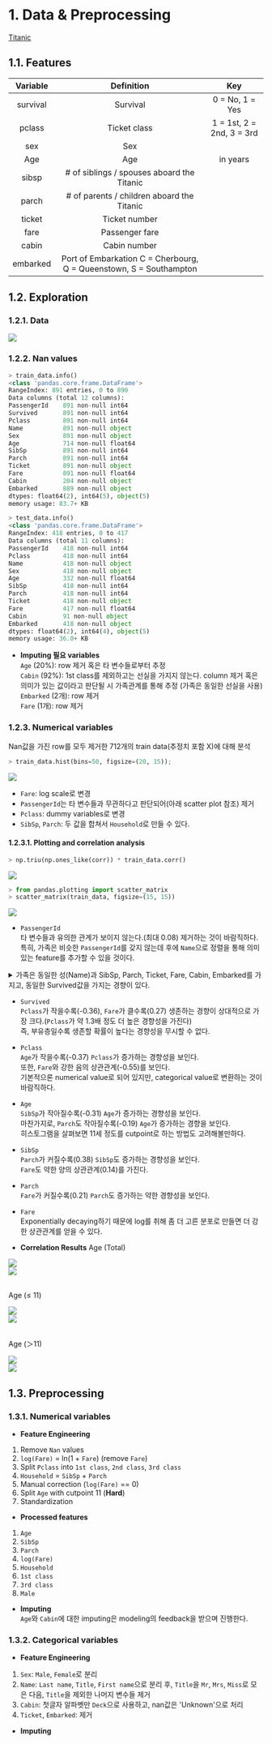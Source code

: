 # 1. Data & Preprocessing
[Titanic](https://www.kaggle.com/c/titanic/data)

## 1.1. Features
| Variable	| Definition |	Key |
| :---: | :---: | :---: |
| survival	|Survival	|0 = No, 1 = Yes|
|pclass	|Ticket class|	1 = 1st, 2 = 2nd, 3 = 3rd|
|sex	|Sex	| |
|Age	|Age| in years|
|sibsp|	# of siblings / spouses aboard the Titanic|	|
|parch|	# of parents / children aboard the Titanic	||
|ticket|	Ticket number	||
|fare	|Passenger fare	||
|cabin|	Cabin number	||
|embarked|	Port of Embarkation	C = Cherbourg, Q = Queenstown, S = Southampton||

## 1.2. Exploration
### 1.2.1. Data
![](images/2.jpg)

### 1.2.2. Nan values

```py
> train_data.info()
<class 'pandas.core.frame.DataFrame'>
RangeIndex: 891 entries, 0 to 890
Data columns (total 12 columns):
PassengerId    891 non-null int64
Survived       891 non-null int64
Pclass         891 non-null int64
Name           891 non-null object
Sex            891 non-null object
Age            714 non-null float64
SibSp          891 non-null int64
Parch          891 non-null int64
Ticket         891 non-null object
Fare           891 non-null float64
Cabin          204 non-null object
Embarked       889 non-null object
dtypes: float64(2), int64(5), object(5)
memory usage: 83.7+ KB

> test_data.info()
<class 'pandas.core.frame.DataFrame'>
RangeIndex: 418 entries, 0 to 417
Data columns (total 11 columns):
PassengerId    418 non-null int64
Pclass         418 non-null int64
Name           418 non-null object
Sex            418 non-null object
Age            332 non-null float64
SibSp          418 non-null int64
Parch          418 non-null int64
Ticket         418 non-null object
Fare           417 non-null float64
Cabin          91 non-null object
Embarked       418 non-null object
dtypes: float64(2), int64(4), object(5)
memory usage: 36.0+ KB
```

- **Imputing 필요 variables** <br>
`Age` (20%): row 제거 혹은 타 변수들로부터 추정 <br>
`Cabin` (92%): 1st class를 제외하고는 선실을 가지지 않는다. column 제거 혹은 의미가 있는 값이라고 판단될 시 가족관계를 통해 추정 (가족은 동일한 선실을 사용) <br>
`Embarked` (2개): row 제거 <br>
`Fare` (1개): row 제거

### 1.2.3. Numerical variables
Nan값을 가진 row를 모두 제거한 712개의 train data(추정치 포함 X)에 대해 분석 <br>

```py
> train_data.hist(bins=50, figsize=(20, 15));
```
![](images/1.png)
- `Fare`: log scale로 변경
- `PassengerId`는 타 변수들과 무관하다고 판단되어(아래 scatter plot 참조) 제거
- `Pclass`: dummy variables로 변경
- `SibSp`, `Parch`: 두 값을 합쳐서 `Household`로 만들 수 있다.

#### 1.2.3.1. Plotting and correlation analysis
```py
> np.triu(np.ones_like(corr)) * train_data.corr()
```
![](images/3.jpg)

```py
> from pandas.plotting import scatter_matrix
> scatter_matrix(train_data, figsize=(15, 15))
```
![](images/2.png)

- `PassengerId` <br>
타 변수들과 유의한 관계가 보이지 않는다.(최대 0.08) 제거하는 것이 바람직하다. <br>
특히, 가족은 비슷한 `PassengerId`를 갖지 않는데 후에 `Name`으로 정렬을 통해 의미있는 feature를 추가할 수 있을 것이다.
<details>
<summary> 가족은 동일한 성(Name)과 SibSp, Parch, Ticket, Fare, Cabin, Embarked를 가지고, 동일한 Survived값을 가지는 경향이 있다. </summary>
<div markdown="1">

*Goodwin* Family → `Survived`: 0 <br>
![](images/4.jpg) <br>

</div>
</details>

- `Survived` <br>
`Pclass`가 작을수록(-0.36), `Fare`가 클수록(0.27) 생존하는 경향이 상대적으로 가장 크다.(`Pclass`가 약 1.3배 정도 더 높은 경향성을 가진다) <br>
즉, 부유층일수록 생존할 확률이 높다는 경향성을 무시할 수 없다. <br>

- `Pclass` <br>
`Age`가 작을수록(-0.37) `Pclass`가 증가하는 경향성을 보인다. <br>
또한, `Fare`와 강한 음의 상관관계(-0.55)를 보인다. <br>
기본적으론 numerical value로 되어 있지만, categorical value로 변환하는 것이 바람직하다. <br>

- `Age` <br>
`SibSp`가 작아질수록(-0.31) `Age`가 증가하는 경향성을 보인다. <br>
마찬가지로, `Parch`도 작아질수록(-0.19) `Age`가 증가하는 경향을 보인다. <br>
히스토그램을 살펴보면 11세 정도를 cutpoint로 하는 방법도 고려해볼만하다. <br>

- `SibSp` <br>
`Parch`가 커질수록(0.38) `SibSp`도 증가하는 경향성을 보인다. <br>
`Fare`도 약한 양의 상관관계(0.14)를 가진다. <br>

- `Parch` <br>
`Fare`가 커질수록(0.21) `Parch`도 증가하는 약한 경향성을 보인다. <br>

- `Fare` <br>
Exponentially decaying하기 때문에 log를 취해 좀 더 고른 분포로 만들면 더 강한 상관관계를 얻을 수 있다. <br>


- **Correlation Results**
Age (Total) <br>

![](images/5.jpg) <br>
![](images/3.png) <br>

<br>
Age (≤ 11) <br>

![](images/6.jpg) <br>
![](images/4.png) <br>

<br>
Age (＞11) <br>

![](images/7.jpg) <br>
![](images/5.png) <br>


## 1.3. Preprocessing
### 1.3.1. Numerical variables
- **Feature Engineering** <br>
1. Remove `Nan` values
1. `log(Fare)` = ln(1 + `Fare`) (remove `Fare`) <br>
2. Split `Pclass` into `1st class`, `2nd class`, `3rd class` <br>
3. `Household` = `SibSp` + `Parch` <br>
3. Manual correction (`log(Fare)` == 0)
5. Split `Age` with cutpoint 11 (**Hard**) <br>
4. Standardization

- **Processed features** <br>
1. `Age` <br>
2. `SibSp` <br>
3. `Parch` <br>
4. `log(Fare)` <br>
5. `Household` <br>
6. `1st class` <br>
7. `3rd class` <br>
8. `Male` <br>


- **Imputing** <br>
`Age`와 `Cabin`에 대한 imputing은 modeling의 feedback을 받으며 진행한다. <br>

### 1.3.2. Categorical variables
- **Feature Engineering** <br>
1. `Sex`: `Male`, `Female`로 분리 <br>
2. `Name`: `Last name`, `Title`, `First name`으로 분리 후, `Title`을 `Mr`, `Mrs`, `Miss`로 모은 다음, `Title`을 제외한 나머지 변수들 제거 <br>
3. `Cabin`: 첫글자 알파벳만 `Deck`으로 사용하고, nan값은 'Unknown'으로 처리 <br>
4. `Ticket`, `Embarked`: 제거 <br>

- **Imputing** <br>
